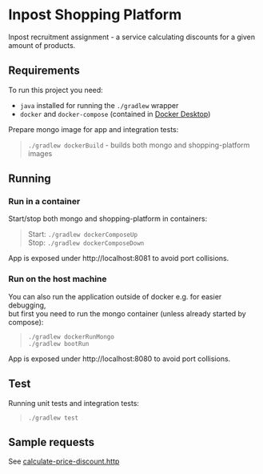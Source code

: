 Inpost Shopping Platform
========================
Inpost recruitment assignment - a service calculating discounts for a given amount of products.

Requirements
--------
To run this project you need:

* `java` installed for running the `./gradlew` wrapper
* `docker` and `docker-compose` (contained in [Docker Desktop](https://www.docker.com/products/docker-desktop/))

Prepare mongo image for app and integration tests:
> `./gradlew dockerBuild` - builds both mongo and shopping-platform images

Running
---

### Run in a container

Start/stop both mongo and shopping-platform in containers:
> Start: `./gradlew dockerComposeUp`  
> Stop:  `./gradlew dockerComposeDown`

App is exposed under http://localhost:8081 to avoid port collisions.

### Run on the host machine

You can also run the application outside of docker e.g. for easier debugging,  
but first you need to run the mongo container (unless already started by compose):
> `./gradlew dockerRunMongo`  
> `./gradlew bootRun`

App is exposed under http://localhost:8080 to avoid port collisions.

Test
----
Running unit tests and integration tests:
> `./gradlew test`

Sample requests
---------------
See [calculate-price-discount.http](./http/calculate-price-discount.http)